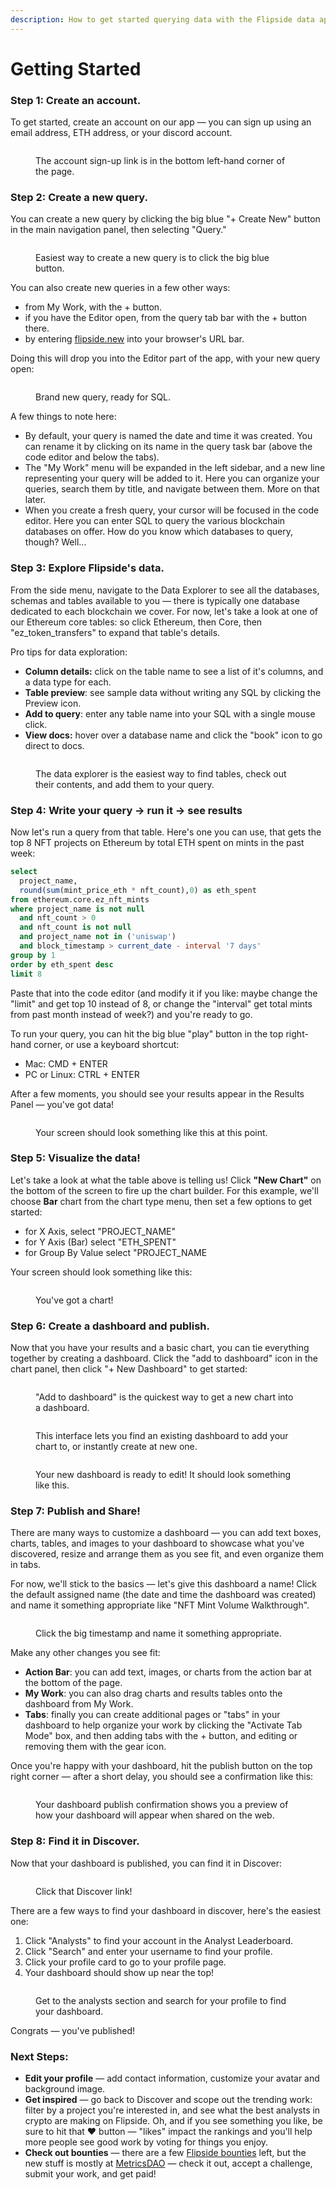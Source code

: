 ```yaml
---
description: How to get started querying data with the Flipside data app.
---
```


# Getting Started

### Step 1: Create an account.

To get started, create an account on our app — you can sign up using an email address, ETH address, or your discord account.&#x20;

<figure><img src="../.gitbook/assets/Screenshot 2023-02-15 at 8.12.06 PM.png" alt=""><figcaption><p>The account sign-up link is in the bottom left-hand corner of the page.</p></figcaption></figure>

###

### Step 2: **Create a new query.**

You can create a new query by clicking the big blue "+ Create New" button in the main navigation panel, then selecting "Query."

<figure><img src="../.gitbook/assets/Screenshot 2023-02-15 at 8.09.14 PM.png" alt=""><figcaption><p>Easiest way to create a new query is to click the big blue button.</p></figcaption></figure>

You can also create new queries in a few other ways:

* from My Work, with the + button.
* if you have the Editor open, from the query tab bar with the + button there.
* by entering [flipside.new](https://flipside.new) into your browser's URL bar.

Doing this will drop you into the Editor part of the app, with your new query open:

<figure><img src="../.gitbook/assets/Screenshot 2023-02-15 at 3.50.59 PM.png" alt=""><figcaption><p>Brand new query, ready for SQL.</p></figcaption></figure>

A few things to note here:

* By default, your query is named the date and time it was created. You can rename it by clicking on its name in the query task bar (above the code editor and below the tabs).
* The "My Work" menu will be expanded in the left sidebar, and a new line representing your query will be added to it. Here you can organize your queries, search them by title, and navigate between them. More on that later.
* When you create a fresh query, your cursor will be focused in the code editor. Here you can enter SQL to query the various blockchain databases on offer. How do you know which databases to query, though? Well...



### Step 3: **Explore Flipside's data.**&#x20;

From the side menu, navigate to the Data Explorer to see all the databases, schemas and tables available to you — there is typically one database dedicated to each blockchain we cover. For now, let's take a look at one of our Ethereum core tables: so click Ethereum, then Core, then "ez\_token\_transfers" to expand that table's details.

Pro tips for data exploration:

* **Column details:** click on the table name to see a list of it's columns, and a data type for each.
* **Table preview**: see sample data without writing any SQL by clicking the Preview icon.
* **Add to query**: enter any table name into your SQL with a single mouse click.&#x20;
* **View docs:** hover over a database name and click the "book" icon to go direct to docs.

<figure><img src="../.gitbook/assets/Explore data.png" alt=""><figcaption><p>The data explorer is the easiest way to find tables, check out their contents, and add them to your query.</p></figcaption></figure>



### Step 4: **Write your query → run it → see results**  &#x20;

Now let's run a query from that table. Here's one you can use, that gets the top 8 NFT projects on Ethereum by total ETH spent on mints in the past week:

```sql
select 
  project_name,
  round(sum(mint_price_eth * nft_count),0) as eth_spent
from ethereum.core.ez_nft_mints
where project_name is not null 
  and nft_count > 0
  and nft_count is not null
  and project_name not in ('uniswap')
  and block_timestamp > current_date - interval '7 days'
group by 1
order by eth_spent desc
limit 8
```

Paste that into the code editor (and modify it if you like: maybe change the "limit" and get top 10 instead of 8, or change the "interval" get total mints from past month instead of week?) and you're ready to go.

To run your query, you can hit the big blue "play" button in the top right-hand corner, or use a keyboard shortcut:

* Mac: CMD + ENTER
* PC or Linux: CTRL + ENTER

After a few moments, you should see your results appear in the Results Panel — you've got data!

<figure><img src="../.gitbook/assets/Screenshot 2023-02-15 at 4.37.13 PM.png" alt=""><figcaption><p>Your screen should look something like this at this point.</p></figcaption></figure>

###

### Step 5: **Visualize the data!**

Let's take a look at what the table above is telling us! Click **"New Chart"** on the bottom of the screen to fire up the chart builder. For this example, we'll choose **Bar** chart from the chart type menu, then set a few options to get started:

* for X Axis, select "PROJECT\_NAME"
* for Y Axis (Bar) select "ETH\_SPENT"
* for Group By Value select "PROJECT\_NAME

Your screen should look something like this:

<figure><img src="../.gitbook/assets/Screenshot 2023-02-15 at 4.49.04 PM.png" alt=""><figcaption><p>You've got a chart!</p></figcaption></figure>

###

### Step 6: **Create a dashboard and publish.**

Now that you have your results and a basic chart, you can tie everything together by creating a dashboard. Click the "add to dashboard" icon in the chart panel, then click "+ New Dashboard" to get started:

<figure><img src="../.gitbook/assets/Screenshot 2023-02-15 at 8.15.17 PM.png" alt=""><figcaption><p>"Add to dashboard" is the quickest way to get a new chart into a dashboard.</p></figcaption></figure>

<figure><img src="../.gitbook/assets/Screenshot 2023-02-15 at 8.16.45 PM.png" alt=""><figcaption><p>This interface lets you find an existing dashboard to add your chart to, or instantly create at new one.</p></figcaption></figure>

<figure><img src="../.gitbook/assets/Screenshot 2023-02-15 at 8.29.30 PM.png" alt=""><figcaption><p>Your new dashboard is ready to edit! It should look something like this.</p></figcaption></figure>

###

### Step 7: **Publish and Share!**

There are many ways to customize a dashboard — you can add text boxes, charts, tables, and images to your dashboard to showcase what you've discovered, resize and arrange them as you see fit, and even organize them in tabs.&#x20;

For now, we'll stick to the basics — let's give this dashboard a name! Click the default assigned name (the date and time the dashboard was created) and name it something appropriate like "NFT Mint Volume Walkthrough".

<figure><img src="../.gitbook/assets/Screenshot 2023-02-15 at 8.20.15 PM.png" alt=""><figcaption><p>Click the big timestamp and name it something appropriate.</p></figcaption></figure>

Make any other changes you see fit:

* **Action Bar**: you can add text, images, or charts from the action bar at the bottom of the page.
* **My Work**: you can also drag charts and results tables onto the dashboard from My Work.
* **Tabs**: finally you can create additional pages or "tabs" in your dashboard to help organize your work by clicking the "Activate Tab Mode" box, and then adding tabs with the + button, and editing or removing them with the gear icon.

Once you're happy with your dashboard, hit the publish button on the top right corner — after a short delay, you should see a confirmation like this:

<figure><img src="../.gitbook/assets/Screenshot 2023-02-15 at 8.35.24 PM.png" alt=""><figcaption><p>Your dashboard publish confirmation shows you a preview of how your dashboard will appear when shared on the web.</p></figcaption></figure>

###

### Step 8: **Find it in Discover.**&#x20;

Now that your dashboard is published, you can find it in Discover:

<figure><img src="../.gitbook/assets/Screenshot 2023-02-15 at 8.38.16 PM.png" alt=""><figcaption><p>Click that Discover link!</p></figcaption></figure>

There are a few ways to find your dashboard in discover, here's the easiest one:

1. Click "Analysts" to find your account in the Analyst Leaderboard.
2. Click "Search" and enter your username to find your profile.
3. Click your profile card to go to your profile page.
4. Your dashboard should show up near the top!

<figure><img src="../.gitbook/assets/Screenshot 2023-02-15 at 8.43.16 PM.png" alt=""><figcaption><p>Get to the analysts section and search for your profile to find your dashboard.</p></figcaption></figure>

Congrats — you've published!

### Next Steps:

* **Edit your profile** — add contact information, customize your avatar and background image.
* **Get inspired** — go back to Discover and scope out the trending work: filter by a project you're interested in, and see what the best analysts in crypto are making on Flipside. Oh, and if you see something you like, be sure to hit that ❤️ button — "likes" impact the rankings and you'll help more people see good work by voting for things you enjoy.
* **Check out bounties** — there are a few [Flipside bounties](https://app.gitbook.com/s/q3ZsciVeKRUUcuezp6ax/rpc/data-types/sqlstatement) left, but the new stuff is mostly at [MetricsDAO](https://metricsdao.xyz/) — check it out, accept a challenge, submit your work, and get paid!

